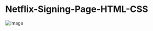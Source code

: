 # Netflix-Signing-Page-HTML-CSS
![image](https://github.com/murat-ozkan/Netflix-Signing-Page-HTML-CSS/assets/57629518/f410efb1-f53f-4a4b-b6f2-4c39b1b5f3fb)

